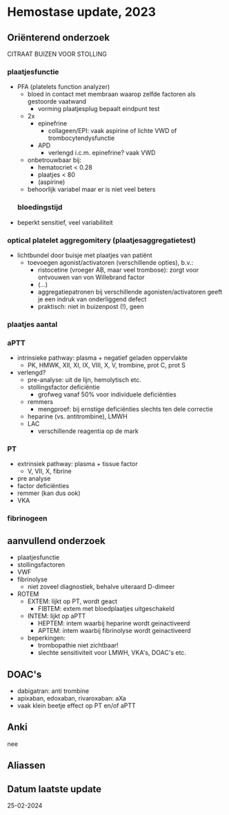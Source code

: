 # Hemostase update, 2023
## Oriënterend onderzoek
CITRAAT BUIZEN VOOR STOLLING
### plaatjesfunctie
- PFA (platelets function analyzer)
	- bloed in contact met membraan waarop zelfde factoren als gestoorde vaatwand
		- vorming plaatjesplug bepaalt eindpunt test
	- 2x
		- epinefrine
			- collageen/EPI: vaak aspirine of lichte VWD of trombocytendysfunctie
		- APD
			- verlengd i.c.m. epinefrine? vaak VWD
	- onbetrouwbaar bij:
		- hematocriet < 0.28
		- plaatjes < 80 
		- (aspirine)
	- behoorlijk variabel maar er is niet veel beters
    ### bloedingstijd
- beperkt sensitief, veel variabiliteit    
### optical platelet aggregomitery (plaatjesaggregatietest)
- lichtbundel door buisje met plaatjes van patiënt
	- toevoegen agonist/activatoren (verschillende opties), b.v.:
		- ristocetine (vroeger AB, maar veel trombose): zorgt voor ontvouwen van von Willebrand factor
		- (...)
		- aggregatiepatronen bij verschillende agonisten/activatoren geeft je een indruk van onderliggend defect
		- praktisch: niet in buizenpost (!), geen 
### plaatjes aantal
### aPTT
- intrinsieke pathway: plasma + negatief geladen oppervlakte
	- PK, HMWK, XII, XI, IX, VIII, X, V, trombine, prot C, prot S
- verlengd?
	- pre-analyse: uit de lijn, hemolytisch etc.
	- stollingsfactor deficiëntie
		- grofweg vanaf 50% voor individuele deficiënties
	- remmers
		- mengproef: bij ernstige deficiënties slechts ten dele correctie
	- heparine (vs. antitrombine), LMWH
	- LAC
		- verschillende reagentia op de mark
### PT
- extrinsiek pathway: plasma + tissue factor
	- V, VII, X, fibrine
- pre analyse
- factor deficiënties
- remmer (kan dus ook)
- VKA
### fibrinogeen
## aanvullend onderzoek
- plaatjesfunctie
- stollingsfactoren
- VWF
- fibrinolyse
	- niet zoveel diagnostiek, behalve uiteraard D-dimeer
- ROTEM
	- EXTEM: lijkt op PT, wordt geact
		- FIBTEM: extem met bloedplaatjes uitgeschakeld
	- INTEM: lijkt op aPTT
		- HEPTEM: intem waarbij heparine wordt geinactiveerd
		- APTEM: intem waarbij fibrinolyse wordt geinactiveerd
	- beperkingen:
		- trombopathie niet zichtbaar!
		- slechte sensitiviteit voor LMWH, VKA's, DOAC's etc.
## DOAC's
- dabigatran: anti trombine
- apixaban, edoxaban, rivaroxaban: aXa
- vaak klein beetje effect op PT en/of aPTT
## Anki
nee
## Aliassen
## Datum laatste update
25-02-2024